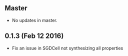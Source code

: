 ## Master

* No updates in master.

## 0.1.3 (Feb 12 2016)

* Fix an issue in SGDCell not synthesizing all properties
